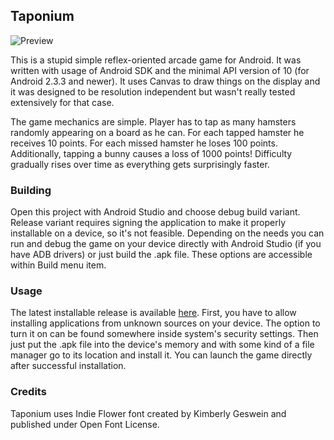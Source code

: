 ## Taponium
![Preview](http://i.imgur.com/LV7yGxq.png)

This is a stupid simple reflex-oriented arcade game for Android. It was written with usage of Android SDK and the minimal API version of 10 (for Android 2.3.3 and newer). It uses Canvas to draw things on the display and it was designed to be resolution independent but wasn't really tested extensively for that case.

The game mechanics are simple. Player has to tap as many hamsters randomly appearing on a board as he can. For each tapped hamster he receives 10 points. For each missed hamster he loses 100 points. Additionally, tapping a bunny causes a loss of 1000 points! Difficulty gradually rises over time as everything gets surprisingly faster.

### Building
Open this project with Android Studio and choose debug build variant. Release variant requires signing the application to make it properly installable on a device, so it's not feasible. Depending on the needs you can run and debug the game on your device directly with Android Studio (if you have ADB drivers) or just build the .apk file. These options are accessible within Build menu item.

### Usage
The latest installable release is available [here](https://github.com/wsdfhjxc/taponium/releases/latest). First, you have to allow installing applications from unknown sources on your device. The option to turn it on can be found somewhere inside system's security settings. Then just put the .apk file into the device's memory and with some kind of a file manager go to its location and install it. You can launch the game directly after successful installation.

### Credits
Taponium uses Indie Flower font created by Kimberly Geswein and published under Open Font License.